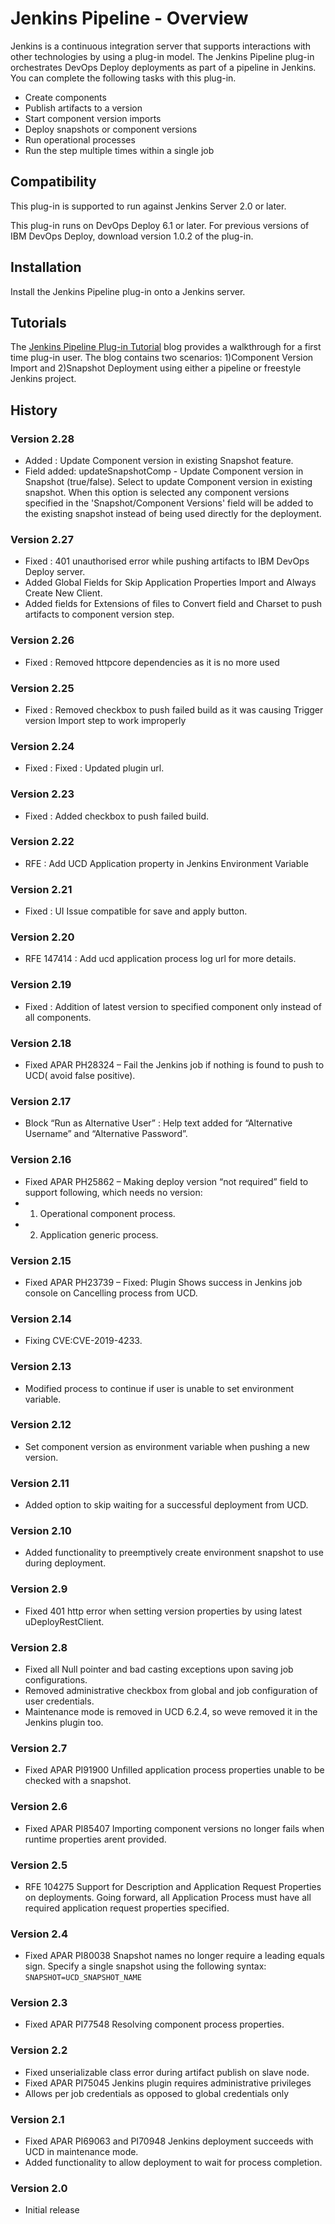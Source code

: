 
# Jenkins Pipeline - Overview

Jenkins is a continuous integration server that supports interactions with other technologies by using a plug-in model. The Jenkins Pipeline plug-in orchestrates DevOps Deploy deployments as part of a pipeline in Jenkins. You can complete the following tasks with this plug-in.

* Create components
* Publish artifacts to a version
* Start component version imports
* Deploy snapshots or component versions
* Run operational processes
* Run the step multiple times within a single job

## Compatibility

This plug-in is supported to run against Jenkins Server 2.0 or later.

This plug-in runs on DevOps Deploy 6.1 or later. For previous versions of IBM DevOps Deploy, download version 1.0.2 of the plug-in.

## Installation

Install the Jenkins Pipeline plug-in onto a Jenkins server.

## Tutorials

The [Jenkins Pipeline Plug-in Tutorial](https://community.ibm.com/community/user/wasdevops/blogs/osman-burucu/2022/07/12/jenkins-pipeline-plug-in-tutorial-component-versio) blog provides a walkthrough for a first time plug-in user. The blog contains two scenarios: 1)Component Version Import and 2)Snapshot Deployment using either a pipeline or freestyle Jenkins project.

## History

### Version 2.28

* Added : Update Component version in existing Snapshot feature.
* Field added: updateSnapshotComp - Update Component version in Snapshot (true/false). Select to update Component version in existing snapshot. When this option is selected any component versions specified in the 'Snapshot/Component Versions' field will be added to the existing snapshot instead of being used directly for the deployment.


### Version 2.27

* Fixed : 401 unauthorised error while pushing artifacts to IBM DevOps Deploy server.
* Added Global Fields for Skip Application Properties Import and Always Create New Client.
* Added fields for Extensions of files to Convert field and Charset to push artifacts to component version step.

### Version 2.26

* Fixed : Removed httpcore dependencies as it is no more used

### Version 2.25

* Fixed : Removed checkbox to push failed build as it was causing Trigger version Import step to work improperly

### Version 2.24

* Fixed : Fixed : Updated plugin url.

### Version 2.23

* Fixed : Added checkbox to push failed build.

### Version 2.22

* RFE : Add UCD Application property in Jenkins Environment Variable

### Version 2.21

* Fixed : UI Issue compatible for save and apply button.

### Version 2.20

* RFE 147414 : Add ucd application process log url for more details.

### Version 2.19

* Fixed : Addition of latest version to specified component only instead of all components.

### Version 2.18

* Fixed APAR PH28324 – Fail the Jenkins job if nothing is found to push to UCD( avoid false positive).

### Version 2.17

* Block “Run as Alternative User” : Help text added for “Alternative Username” and “Alternative Password”.

### Version 2.16

* Fixed APAR PH25862 – Making deploy version “not required” field to support following, which needs no version:
* 1. Operational component process.
* 2. Application generic process.

### Version 2.15

* Fixed APAR PH23739 – Fixed: Plugin Shows success in Jenkins job console on Cancelling process from UCD.

### Version 2.14

* Fixing CVE:CVE-2019-4233.

### Version 2.13

* Modified process to continue if user is unable to set environment variable.

### Version 2.12

* Set component version as environment variable when pushing a new version.

### Version 2.11

* Added option to skip waiting for a successful deployment from UCD.

### Version 2.10

* Added functionality to preemptively create environment snapshot to use during deployment.

### Version 2.9

* Fixed 401 http error when setting version properties by using latest uDeployRestClient.

### Version 2.8

* Fixed all Null pointer and bad casting exceptions upon saving job configurations.
* Removed administrative checkbox from global and job configuration of user credentials.
* Maintenance mode is removed in UCD 6.2.4, so weve removed it in the Jenkins plugin too.

### Version 2.7

* Fixed APAR PI91900 Unfilled application process properties unable to be checked with a snapshot.

### Version 2.6

* Fixed APAR PI85407 Importing component versions no longer fails when runtime properties arent provided.

### Version 2.5

* RFE 104275 Support for Description and Application Request Properties on deployments. Going forward, all Application Process must have all required application request properties specified.

### Version 2.4

* Fixed APAR PI80038 Snapshot names no longer require a leading equals sign. Specify a single snapshot using the following syntax: `SNAPSHOT=UCD_SNAPSHOT_NAME`

### Version 2.3

* Fixed APAR PI77548 Resolving component process properties.

### Version 2.2

* Fixed unserializable class error during artifact publish on slave node.
* Fixed APAR PI75045 Jenkins plugin requires administrative privileges
* Allows per job credentials as opposed to global credentials only

### Version 2.1

* Fixed APAR PI69063 and PI70948 Jenkins deployment succeeds with UCD in maintenance mode.
* Added functionality to allow deployment to wait for process completion.

### Version 2.0

* Initial release
